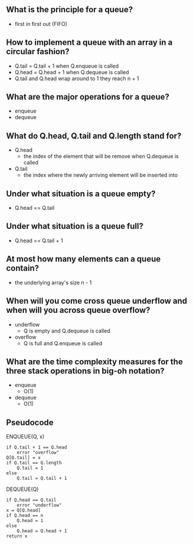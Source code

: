 ## What is the principle for a queue?
- first in first out (FIFO)

## How to implement a queue with an array in a circular fashion?
- Q.tail = Q.tail + 1 when Q.enqueue is called
- Q.head = Q.head + 1 when Q.dequeue is called
- Q.tail and Q.head wrap around to 1 they reach n + 1

## What are the major operations for a queue?
- enqueue
- dequeue

## What do Q.head, Q.tail and Q.length stand for?
- Q.head
  - the index of the element that will be remove when Q.dequeue is called
- Q.tail
  - the index where the newly arriving element will be inserted into

## Under what situation is a queue empty?
- Q.head == Q.tail

## Under what situation is a queue full?
- Q.head == Q.tail + 1

## At most how many elements can a queue contain?
- the underlying array's size n - 1

## When will you come cross queue underflow and when will you across queue overflow?
- underflow
  - Q is empty and Q.dequeue is called
- overflow
  - Q is full and Q.enqueue is called

## What are the time complexity measures for the three stack operations in big-oh notation?
- enqueue
  - O(1)
- dequeue
  - O(1)

## Pseudocode
ENQUEUE(Q, x)  
```
if Q.tail + 1 == Q.head
    error "overflow"
Q[Q.tail] = x
if Q.tail == Q.length
    Q.tail = 1
else
    Q.tail = Q.tail + 1
```

DEQUEUE(Q)
```
if Q,head == Q.tail
    error "underflow"
x = Q[Q.head]
if Q.head == n
    Q.head = 1
else
    Q.head = Q.head + 1
return x
```